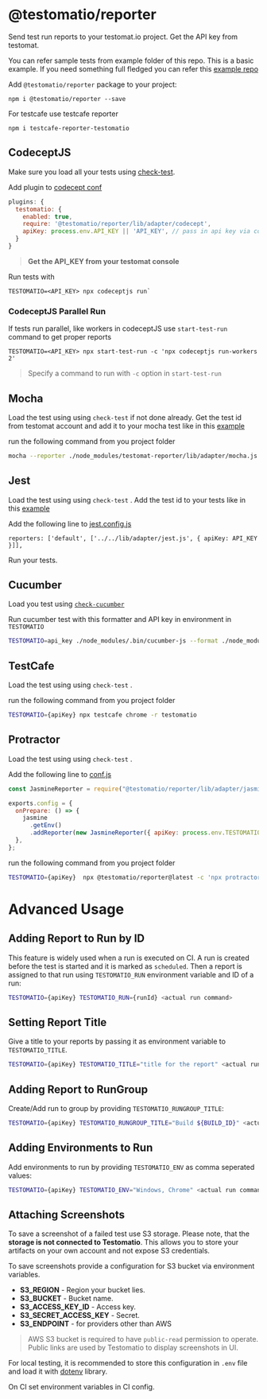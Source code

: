 # @testomatio/reporter

Send test run reports to your testomat.io project. Get the API key from testomat.

You can refer sample tests from example folder of this repo. This is a basic example. If you need something full fledged you can refer this [example repo](https://github.com/testomatio/examples)

Add `@testomatio/reporter` package to your project:

```
npm i @testomatio/reporter --save
```

For testcafe use testcafe reporter

```
npm i testcafe-reporter-testomatio
```

## CodeceptJS

Make sure you load all your tests using [check-test](https://github.com/testomatio/check-tests#cli).

Add plugin to [codecept conf](https://github.com/testomatio/reporter/blob/master/example/codecept/codecept.conf.js#L23)

```js
plugins: {
  testomatio: {
    enabled: true,
    require: '@testomatio/reporter/lib/adapter/codecept',
    apiKey: process.env.API_KEY || 'API_KEY', // pass in api key via config or env variable
  }
}
```

> **Get the API_KEY from your testomat console**

Run tests with

```
TESTOMATIO=<API_KEY> npx codeceptjs run`
```

### CodeceptJS Parallel Run

If tests run parallel, like workers in codeceptJS use `start-test-run` command to get proper reports

```
TESTOMATIO=<API_KEY> npx start-test-run -c 'npx codeceptjs run-workers 2'
```

> Specify a command to run with `-c` option in `start-test-run`

## Mocha

Load the test using using `check-test` if not done already. Get the test id from testomat account and add it to your mocha test like in this [example](https://github.com/testomatio/reporter/blob/master/example/mocha/test/index.test.js#L4)

run the following command from you project folder

```sh
mocha --reporter ./node_modules/testomat-reporter/lib/adapter/mocha.js  --reporter-options apiKey=API_KEY
```

## Jest

Load the test using using `check-test` . Add the test id to your tests like in this [example](https://github.com/testomatio/reporter/blob/master/example/jest/index.test.js#L1)

Add the following line to [jest.config.js](https://github.com/testomatio/reporter/blob/master/example/jest/jest.config.js#L100)

`reporters: ['default', ['../../lib/adapter/jest.js', { apiKey: API_KEY }]],`

Run your tests.

## Cucumber

Load you test using [`check-cucumber`](https://github.com/testomatio/check-cucumber)

Run cucumber test with this formatter and API key in environment in `TESTOMATIO`

```sh
TESTOMATIO=api_key ./node_modules/.bin/cucumber-js --format ./node_modules/@testomatio/reporter/lib/adapter/cucumber.js
```

## TestCafe

Load the test using using `check-test` .

run the following command from you project folder

```sh
TESTOMATIO={apiKey} npx testcafe chrome -r testomatio
```

## Protractor

Load the test using using `check-test` .

Add the following line to [conf.js](https://github.com/angular/protractor/blob/5.4.1/example/conf.js)

```js
const JasmineReporter = require("@testomatio/reporter/lib/adapter/jasmine");

exports.config = {
  onPrepare: () => {
    jasmine
      .getEnv()
      .addReporter(new JasmineReporter({ apiKey: process.env.TESTOMATIO }));
  },
};
```

run the following command from you project folder

```sh
TESTOMATIO={apiKey}  npx @testomatio/reporter@latest -c 'npx protractor conf.js'
```

# Advanced Usage

## Adding Report to Run by ID

This feature is widely used when a run is executed on CI.
A run is created before the test is started and it is marked as `scheduled`. Then
a report is assigned to that run using `TESTOMATIO_RUN` environment variable and ID of a run:

```sh
TESTOMATIO={apiKey} TESTOMATIO_RUN={runId} <actual run command>
```


## Setting Report Title

Give a title to your reports by passing it as environment variable to `TESTOMATIO_TITLE`.


```sh
TESTOMATIO={apiKey} TESTOMATIO_TITLE="title for the report" <actual run command>
```


## Adding Report to RunGroup

Create/Add run to group by providing `TESTOMATIO_RUNGROUP_TITLE`:

```sh
TESTOMATIO={apiKey} TESTOMATIO_RUNGROUP_TITLE="Build ${BUILD_ID}" <actual run command>
```

## Adding Environments to Run

Add environments to run by providing `TESTOMATIO_ENV` as comma seperated values:

```sh
TESTOMATIO={apiKey} TESTOMATIO_ENV="Windows, Chrome" <actual run command>
```

## Attaching Screenshots

To save a screenshot of a failed test use S3 storage.
Please note, that the **storage is not connected to Testomatio**.
This allows you to store your artifacts on your own account and not expose S3 credentials.

To save screenshots provide a configuration for S3 bucket via environment variables.

* **S3_REGION** - Region your bucket lies.
* **S3_BUCKET** - Bucket name.
* **S3_ACCESS_KEY_ID** - Access key.
* **S3_SECRET_ACCESS_KEY** - Secret.
* **S3_ENDPOINT** - for providers other than AWS

> AWS S3 bucket is required to have `public-read` permission to operate. Public links are used by Testomatio to display screenshots in UI.

For local testing, it is recommended to store this configuration in `.env` file and load it with [dotenv](https://www.npmjs.com/package/dotenv) library.

On CI set environment variables in CI config.

